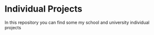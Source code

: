 # Individual Projects
In this repository you can find some my school and university individual projects
